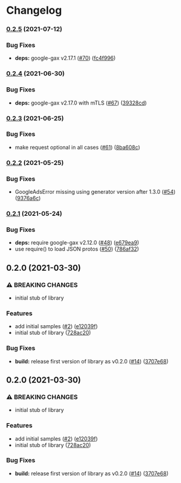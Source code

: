 # Changelog

### [0.2.5](https://www.github.com/googleapis/nodejs-service-management/compare/v0.2.4...v0.2.5) (2021-07-12)


### Bug Fixes

* **deps:** google-gax v2.17.1 ([#70](https://www.github.com/googleapis/nodejs-service-management/issues/70)) ([fc4f996](https://www.github.com/googleapis/nodejs-service-management/commit/fc4f99666252f8f06f399438aedebb6e5502f2e9))

### [0.2.4](https://www.github.com/googleapis/nodejs-service-management/compare/v0.2.3...v0.2.4) (2021-06-30)


### Bug Fixes

* **deps:** google-gax v2.17.0 with mTLS ([#67](https://www.github.com/googleapis/nodejs-service-management/issues/67)) ([39328cd](https://www.github.com/googleapis/nodejs-service-management/commit/39328cdd1389ab2bddb1744bb8a77774e5a924c2))

### [0.2.3](https://www.github.com/googleapis/nodejs-service-management/compare/v0.2.2...v0.2.3) (2021-06-25)


### Bug Fixes

* make request optional in all cases ([#61](https://www.github.com/googleapis/nodejs-service-management/issues/61)) ([8ba608c](https://www.github.com/googleapis/nodejs-service-management/commit/8ba608caad06f54c0f4fb650b18948a1143440f4))

### [0.2.2](https://www.github.com/googleapis/nodejs-service-management/compare/v0.2.1...v0.2.2) (2021-05-25)


### Bug Fixes

* GoogleAdsError missing using generator version after 1.3.0 ([#54](https://www.github.com/googleapis/nodejs-service-management/issues/54)) ([9376a6c](https://www.github.com/googleapis/nodejs-service-management/commit/9376a6c9836b9460d512a8fbd32094cc4f5ccb85))

### [0.2.1](https://www.github.com/googleapis/nodejs-service-management/compare/v0.2.0...v0.2.1) (2021-05-24)


### Bug Fixes

* **deps:** require google-gax v2.12.0 ([#48](https://www.github.com/googleapis/nodejs-service-management/issues/48)) ([e679ea9](https://www.github.com/googleapis/nodejs-service-management/commit/e679ea9d735b9edd25913b990e3a0d037025c984))
* use require() to load JSON protos ([#50](https://www.github.com/googleapis/nodejs-service-management/issues/50)) ([786af32](https://www.github.com/googleapis/nodejs-service-management/commit/786af32612aed97ef4ec55b2d0b02932e351be38))

## 0.2.0 (2021-03-30)


### ⚠ BREAKING CHANGES

* initial stub of library

### Features

* add initial samples ([#2](https://www.github.com/googleapis/nodejs-service-management/issues/2)) ([e12039f](https://www.github.com/googleapis/nodejs-service-management/commit/e12039fff76d1d76692c7f87852c2e878c0f847f))
* initial stub of library ([728ac20](https://www.github.com/googleapis/nodejs-service-management/commit/728ac209c44ba39714fb8c8acb38a7c0163acd6c))


### Bug Fixes

* **build:** release first version of library as v0.2.0 ([#14](https://www.github.com/googleapis/nodejs-service-management/issues/14)) ([3707e68](https://www.github.com/googleapis/nodejs-service-management/commit/3707e680f7cd038ea4b6c7589a5846b8ce5fcc96))

## 0.2.0 (2021-03-30)


### ⚠ BREAKING CHANGES

* initial stub of library

### Features

* add initial samples ([#2](https://www.github.com/googleapis/nodejs-service-management/issues/2)) ([e12039f](https://www.github.com/googleapis/nodejs-service-management/commit/e12039fff76d1d76692c7f87852c2e878c0f847f))
* initial stub of library ([728ac20](https://www.github.com/googleapis/nodejs-service-management/commit/728ac209c44ba39714fb8c8acb38a7c0163acd6c))


### Bug Fixes

* **build:** release first version of library as v0.2.0 ([#14](https://www.github.com/googleapis/nodejs-service-management/issues/14)) ([3707e68](https://www.github.com/googleapis/nodejs-service-management/commit/3707e680f7cd038ea4b6c7589a5846b8ce5fcc96))
